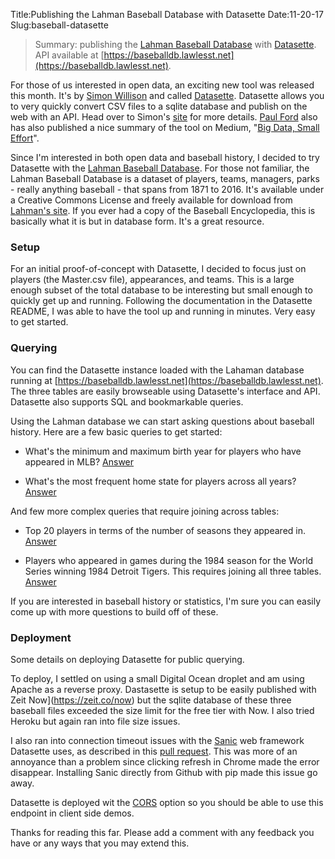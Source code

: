 Title:Publishing the Lahman Baseball Database with Datasette
Date:11-20-17
Slug:baseball-datasette

>Summary: publishing the [Lahman Baseball Database](http://www.seanlahman.com/baseball-archive/statistics/) with [Datasette](https://simonwillison.net/2017/Nov/13/datasette/). API available at [https://baseballdb.lawlesst.net](https://baseballdb.lawlesst.net).

For those of us interested in open data, an exciting new tool was released this month. It's by [Simon Willison](https://simonwillison.net/) and called [Datasette](https://simonwillison.net/2017/Nov/13/datasette/). Datasette allows you to very quickly convert CSV files to a sqlite database and publish on the web with an API. Head over to Simon's [site](https://simonwillison.net/2017/Nov/13/datasette/) for more details. [Paul Ford](https://twitter.com/ftrain) also has also published a nice summary of the tool on Medium, "[Big Data, Small Effort](https://trackchanges.postlight.com/big-data-small-effort-b62607a43a8c)".

Since I'm interested in both open data and baseball history, I decided to try Datasette with the [Lahman Baseball Database](http://www.seanlahman.com/baseball-archive/statistics/). For those not familiar, the Lahman Baseball Database is a dataset of players, teams, managers, parks - really anything baseball - that spans from 1871 to 2016. It's available under a Creative Commons License and freely available for download from [Lahman's site](http://www.seanlahman.com/baseball-archive/statistics/). If you ever had a copy of the Baseball Encyclopedia, this is basically what it is but in database form. It's a great resource.

### Setup

For an initial proof-of-concept with Datasette, I decided to focus just on players (the Master.csv file), appearances, and teams. This is a large enough subset of the total database to be interesting but small enough to quickly get up and running. Following the documentation in the Datasette README, I was able to have the tool up and running in minutes. Very easy to get started.

### Querying

You can find the Datasette instance loaded with the Lahaman database running at [https://baseballdb.lawlesst.net](https://baseballdb.lawlesst.net). The three tables are easily browseable using Datasette's interface and API. Datasette also supports SQL and bookmarkable queries.

Using the Lahman database we can start asking questions about baseball history. Here are a few basic queries to get started:

* What's the minimum and maximum birth year for players who have appeared in MLB? [Answer](https://baseballdb.lawlesst.net/baseball-60223b5?sql=select+min%28birthYear%29%2C+max%28birthYear%29+from+Master)

* What's the most frequent home state for players across all years? [Answer](https://baseballdb.lawlesst.net/baseball-60223b5?sql=select+birthState%2C+count%28birthState%29+n+from+Master+group+by+birthState+order+by+n+desc%3B)

And few more complex queries that require joining across tables:

* Top 20 players in terms of the number of seasons they appeared in. [Answer](https://baseballdb.lawlesst.net/baseball-60223b5?sql=select+A.playerID%2C+M.nameFirst%2C+M.nameLast%2C+M.debut%2C+count%28distinct+A.yearID%29+as+n+%0D%0Afrom+Appearances+A%0D%0Ajoin+Master+M%0D%0A+on+A.playerID%3DM.playerID%0D%0Awhere+G_all+%3E+0+%0D%0Agroup+by+A.playerID+%0D%0Aorder+by+n+desc+limit+20%3B)

* Players who appeared in games during the 1984 season for the World Series winning 1984 Detroit Tigers. This requires joining all three tables. [Answer](https://baseballdb.lawlesst.net/baseball-60223b5?sql=select+A.playerID%2C+M.nameFirst%2C+M.nameLast%2C+A.G_all+as+gamesPlayed%0D%0Afrom+Teams+T%0D%0Ajoin+Appearances+A+on%0D%0A+T.yearID%3DA.yearID+and+T.teamID%3DA.teamID%0D%0Ajoin+Master+M+on%0D%0A+A.playerID%3DM.playerID%0D%0Awhere+T.yearID%3D1984+and+T.teamID%3D%22DET%22%0D%0Aorder+by+M.nameLast)

If you are interested in baseball history or statistics, I'm sure you can easily come up with more questions to build off of these.

### Deployment
Some details on deploying Datasette for public querying.

To deploy, I settled on using a small Digital Ocean droplet and am using Apache as a reverse proxy. Dastasette is setup to be easily published with Zeit Now](https://zeit.co/now) but the sqlite database of these three baseball files exceeded the size limit for the free tier with Now. I also tried Heroku but again ran into file size issues.

I also ran into connection timeout issues with the [Sanic](https://github.com/channelcat/sanic) web framework Datasette uses, as described in this [pull request](https://github.com/channelcat/sanic/pull/939). This was more of an annoyance than a problem since clicking refresh in Chrome made the error disappear. Installing Sanic directly from Github with pip made this issue go away.

Datasette is deployed wit the [CORS](https://en.wikipedia.org/wiki/Cross-origin_resource_sharing) option so you should be able to use this endpoint in client side demos.

Thanks for reading this far. Please add a comment with any feedback you have or any ways that you may extend this.


